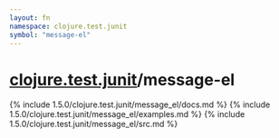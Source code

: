 ```yaml
---
layout: fn
namespace: clojure.test.junit
symbol: "message-el"
---
```


# [clojure.test.junit](../)/message-el

{% include 1.5.0/clojure.test.junit/message_el/docs.md %}
{% include 1.5.0/clojure.test.junit/message_el/examples.md %}
{% include 1.5.0/clojure.test.junit/message_el/src.md %}


